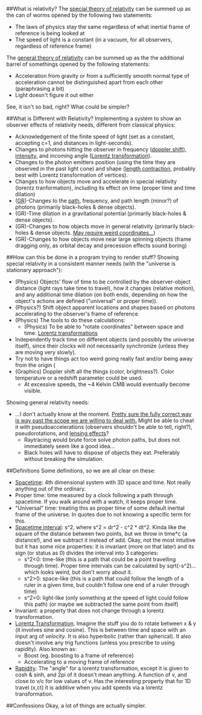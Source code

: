 ##What is relativity?
The [special theory of relativity](https://en.wikipedia.org/wiki/Special_relativity) can be summed up as the can of worms opened by the following two statements:
* The laws of physics stay the same regardless of what inertial frame of reference is being looked at
* The speed of light is a constant (in a vacuum, for all observers, regardless of reference frame)

The [general theory of relativity](https://en.wikipedia.org/wiki/General_relativity) can be summed up as the the additional barrel of somethings opened by the following statements:
* Acceleration from gravity or from a sufficiently smooth normal type of acceleration cannot be distinguished apart from each other (paraphrasing a bit)
* Light doesn't figure it out either

See, it isn't so bad, right?  What could be simpler?

##What is Different with Relativity?
Implementing a system to show an observer effects of relativity needs, different from classical physics:
* Acknowledgement of the finite speed of light (set as a constant, accepting c=1, and distances in light-seconds).
* Changes to photons hitting the observer in frequency ([doppler shift](https://en.wikipedia.org/wiki/Relativistic_Doppler_effect)), [intensity](https://en.wikipedia.org/wiki/Relativistic_Doppler_effect#Doppler_effect_on_intensity), and incoming angle ([Lorentz transformation](https://en.wikipedia.org/wiki/Lorentz_transformation)).
* Changes to the photon emitters position (using the time they are observed in the past light cone) and shape ([length contraction](https://en.wikipedia.org/wiki/Length_contraction), probably best with Lorentz transformation of vertices).
* Changes to how objects move and accelerate in special relativity (lorentz tranformation), including its effect on time (proper time and time dilation)
* ([GR](https://en.wikipedia.org/wiki/General_relativity#Consequences_of_Einstein.27s_theory))-Changes to the [path](https://en.wikipedia.org/wiki/Gravitational_lens#Explanation_in_terms_of_space.E2.80.93time_curvature), frequency, and path length (minor?) of photons (primarily black-holes & dense objects).
* (GR)-Time dilation in a gravitational potential (primarily black-holes & dense objects).
* (GR)-Changes to how objects move in general relativity (primarily black-holes & dense objects.  [May require weird coordinates...](https://en.wikipedia.org/wiki/Schwarzschild_metric#The_Schwarzschild_metric))
* (GR)-Changes to how objects move near large spinning objects (frame dragging only, as orbital decay and precession effects sound boring)

##How can this be done in a program trying to render stuff?
Showing special relativity in a consistent manner needs (with the "universe is stationary approach"):
* (Physics) Objects' flow of time to be controlled by the observer-object distance (light rays take time to travel), how it changes (relative motion), and any additional time dilation (on both ends, depending on how the object's actions are defined ("universal" or proper time)).
* (Physics?) Shift object apparent locations and shapes based on photons accelerating to the observer's frame of reference
* (Physics) The tools to do these calculations:
  * (Physics) To be able to "rotate coordinates" between space and time: [Lorentz transformations](https://en.wikipedia.org/wiki/Lorentz_transformation)
* Independently track time on different objects (and possibly the universe itself), since their clocks will not necessarily synchronize (unless they are moving very slowly).
* Try not to have things act too weird going really fast and/or being away from the origin (
* (Graphics) Doppler shift all the things (color, brightness?).  Color temperature or a redshift parameter could be used.
  * At excessive speeds, the ~4 Kelvin CMB would eventually become visible.

Showing general relativity needs:
* ...I don't actually know at the moment.  [Pretty sure the fully correct way is way past the scope we are willing to deal with.](https://en.wikipedia.org/wiki/Numerical_relativity#Early_results) Might be able to cheat it with pseudoaccelerations (observers shouldn't be able to tell, right?), pseudorotations, and [lensing effects](https://en.wikipedia.org/wiki/Gravitational_lens#Explanation_in_terms_of_space.E2.80.93time_curvature)?
  * Raytracing would brute force solve photon paths, but does not immediately seem like a good idea...
  * Black holes will have to dispose of objects they eat.  Preferably without breaking the simulation.

##Definitions
Some definitions, so we are all clear on these:
* [Spacetime](https://en.wikipedia.org/wiki/Spacetime): 4th dimensional system with 3D space and time.  Not really anything out of the ordinary.
* Proper time: time measured by a clock following a path through spacetime.  If you walk around with a watch, it keeps proper time.
* "Universal" time: treating this as proper time of some default inertial frame of the universe.  In quotes due to not knowing a specific term for this.
* [Spacetime interval](https://en.wikipedia.org/wiki/Spacetime#Spacetime_intervals_in_flat_space): s^2, where s^2 = dr^2 - c^2 * dt^2.  Kinda like the square of the distance between two points, but we throw in time*c (a distance!), and we subtract it instead of add.  Okay, not the most intuitive but it has some nice properties: it is invariant (more on that later) and its sign (or status as 0) divides the interval into 3 categories:
  * s^2<0: time-like (this is a path that could be a point travelling through time).  Proper time intervals can be calculated by sqrt(-s^2)... which looks weird, but don't worry about it.
  * s^2>0: space-like (this is a path that could follow the length of a ruler in a given time, but couldn't follow one end of a ruler through time)
  * s^2=0: light-like (only something at the speed of light could follow this path) (or maybe we subtracted the same point from itself)
* Invariant: a property that does not change through a lorentz transformation.
* [Lorentz Transformation](https://en.wikipedia.org/wiki/Lorentz_transformation).  Imagine the stuff you do to rotate between x & y (it involves sine and cosine).  This is between time and space with an input arg of *velocity*.  It is also hyperbolic (rather than spherical).  It also doesn't involve any trig functions (unless you prescribe to using rapidity).  Also known as:
  * Boost (eg. boosting to a frame of reference)
  * Accelerating to a moving frame of reference
* [Rapidity](https://en.wikipedia.org/wiki/Rapidity): The "angle" for a lorentz transformation, except it is given to cosh & sinh, and 2pi of it doesn't mean anything.  A function of v, and close to v/c for low values of v.  Has the interesting property that for 1D travel (x,ct) it is additive when you add speeds via a lorentz transformation.

##Confessions
Okay, a lot of things are actually simpler.
